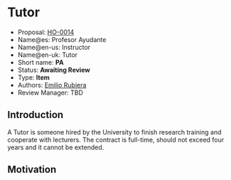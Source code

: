 # Tutor

* Proposal: [HO-0014](0014-profesor-ayudante.md)
* Name@es: Profesor Ayudante
* Name@en-us: Instructor
* Name@en-uk: Tutor
* Short name: **PA**
* Status: **Awaiting Review**
* Type: **Item**
* Authors: [Emilio Rubiera](https://github.com/spitxa)
* Review Manager: TBD

## Introduction

A Tutor is someone hired by the University to finish research training and cooperate with lecturers. The contract is full-time, should not exceed four years and it cannot be extended.

## Motivation
